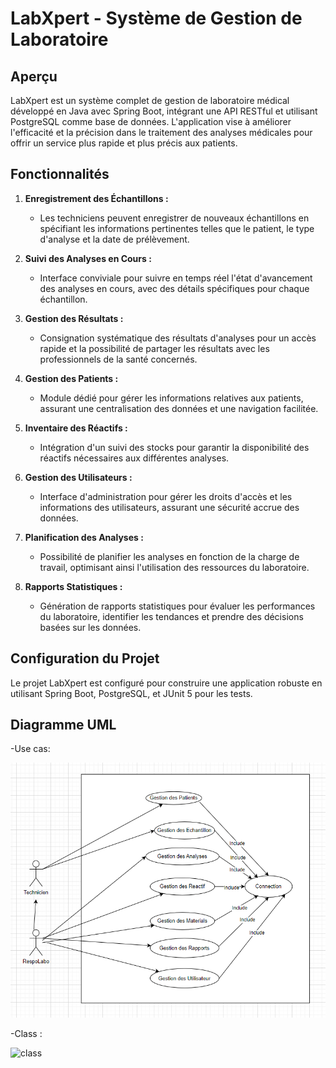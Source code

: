 # LabXpert - Système de Gestion de Laboratoire

## Aperçu
LabXpert est un système complet de gestion de laboratoire médical développé en Java avec Spring Boot, intégrant une API RESTful et utilisant PostgreSQL comme base de données. L'application vise à améliorer l'efficacité et la précision dans le traitement des analyses médicales pour offrir un service plus rapide et plus précis aux patients.

## Fonctionnalités

1. **Enregistrement des Échantillons :**
   - Les techniciens peuvent enregistrer de nouveaux échantillons en spécifiant les informations pertinentes telles que le patient, le type d'analyse et la date de prélèvement.

2. **Suivi des Analyses en Cours :**
   - Interface conviviale pour suivre en temps réel l'état d'avancement des analyses en cours, avec des détails spécifiques pour chaque échantillon.

3. **Gestion des Résultats :**
   - Consignation systématique des résultats d'analyses pour un accès rapide et la possibilité de partager les résultats avec les professionnels de la santé concernés.

4. **Gestion des Patients :**
   - Module dédié pour gérer les informations relatives aux patients, assurant une centralisation des données et une navigation facilitée.

5. **Inventaire des Réactifs :**
   - Intégration d'un suivi des stocks pour garantir la disponibilité des réactifs nécessaires aux différentes analyses.

6. **Gestion des Utilisateurs :**
   - Interface d'administration pour gérer les droits d'accès et les informations des utilisateurs, assurant une sécurité accrue des données.

7. **Planification des Analyses :**
   - Possibilité de planifier les analyses en fonction de la charge de travail, optimisant ainsi l'utilisation des ressources du laboratoire.

8. **Rapports Statistiques :**
   - Génération de rapports statistiques pour évaluer les performances du laboratoire, identifier les tendances et prendre des décisions basées sur les données.

## Configuration du Projet
Le projet LabXpert est configuré pour construire une application robuste en utilisant Spring Boot, PostgreSQL, et JUnit 5 pour les tests.


## Diagramme UML

-Use cas:

![img.png](img.png)

-Class :

![class](https://github.com/HAMZA0707/LabX-Spring-Boot/assets/89112359/683ab26a-27df-445d-a219-68b8fbed6c1e)


